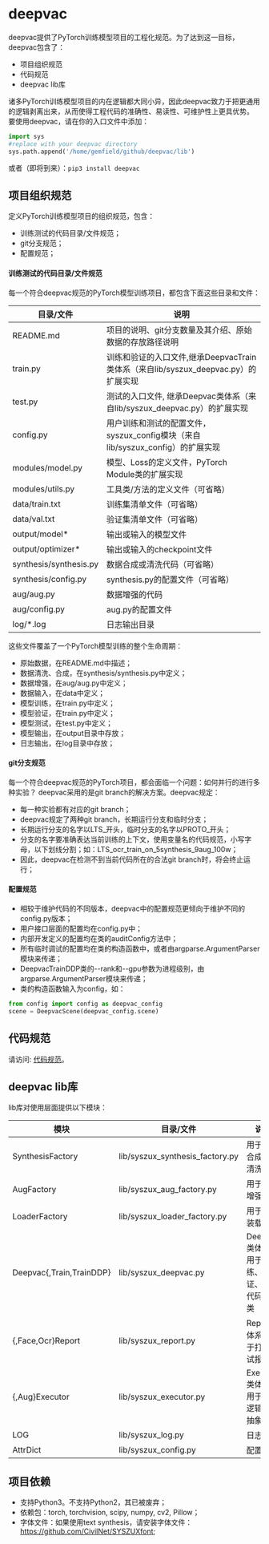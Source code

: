 # deepvac
deepvac提供了PyTorch训练模型项目的工程化规范。为了达到这一目标，deepvac包含了：
- 项目组织规范
- 代码规范
- deepvac lib库

诸多PyTorch训练模型项目的内在逻辑都大同小异，因此deepvac致力于把更通用的逻辑剥离出来，从而使得工程代码的准确性、易读性、可维护性上更具优势。
要使用deepvac，请在你的入口文件中添加：
```python
import sys
#replace with your deepvac directory
sys.path.append('/home/gemfield/github/deepvac/lib')
```

或者（即将到来）：```pip3 install deepvac```

## 项目组织规范
定义PyTorch训练模型项目的组织规范，包含：
- 训练测试的代码目录/文件规范；
- git分支规范；
- 配置规范；

#### 训练测试的代码目录/文件规范
每一个符合deepvac规范的PyTorch模型训练项目，都包含下面这些目录和文件：

|  目录/文件   |  说明   |
|--------------|---------|
|README.md     |项目的说明、git分支数量及其介绍、原始数据的存放路径说明         |
|train.py      |训练和验证的入口文件,继承DeepvacTrain类体系（来自lib/syszux_deepvac.py）的扩展实现|
|test.py       |测试的入口文件, 继承Deepvac类体系（来自lib/syszux_deepvac.py）的扩展实现|
|config.py     |用户训练和测试的配置文件，syszux_config模块（来自lib/syszux_config）的扩展实现|
|modules/model.py | 模型、Loss的定义文件，PyTorch Module类的扩展实现|
|modules/utils.py | 工具类/方法的定义文件（可省略）|
|data/train.txt | 训练集清单文件（可省略）|
|data/val.txt   | 验证集清单文件（可省略）|
|output/model*  | 输出或输入的模型文件 |
|output/optimizer* | 输出或输入的checkpoint文件 |
|synthesis/synthesis.py| 数据合成或清洗代码（可省略）|
|synthesis/config.py|synthesis.py的配置文件（可省略）|
|aug/aug.py|数据增强的代码|
|aug/config.py|aug.py的配置文件|
|log/*.log    |日志输出目录   |

这些文件覆盖了一个PyTorch模型训练的整个生命周期：
- 原始数据，在README.md中描述；
- 数据清洗、合成，在synthesis/synthesis.py中定义；
- 数据增强，在aug/aug.py中定义；
- 数据输入，在data中定义；
- 模型训练，在train.py中定义；
- 模型验证，在train.py中定义；
- 模型测试，在test.py中定义；
- 模型输出，在output目录中存放；
- 日志输出，在log目录中存放；

#### git分支规范
每一个符合deepvac规范的PyTorch项目，都会面临一个问题：如何并行的进行多种实验？
deepvac采用的是git branch的解决方案。deepvac规定：
- 每一种实验都有对应的git branch；
- deepvac规定了两种git branch，长期运行分支和临时分支；
- 长期运行分支的名字以LTS_开头，临时分支的名字以PROTO_开头；
- 分支的名字要准确表达当前训练的上下文，使用变量名的代码规范，小写字母，以下划线分割；如：LTS_ocr_train_on_5synthesis_9aug_100w；
- 因此，deepvac在检测不到当前代码所在的合法git branch时，将会终止运行；


#### 配置规范
- 相较于维护代码的不同版本，deepvac中的配置规范更倾向于维护不同的config.py版本；
- 用户接口层面的配置均在config.py中；
- 内部开发定义的配置均在类的auditConfig方法中；
- 所有临时调试的配置均在类的构造函数中，或者由argparse.ArgumentParser模块来传递；
- DeepvacTrainDDP类的--rank和--gpu参数为进程级别，由argparse.ArgumentParser模块来传递；
- 类的构造函数输入为config，如：
```python
from config import config as deepvac_config
scene = DeepvacScene(deepvac_config.scene)
```

## 代码规范
请访问: [代码规范](./code_standard.md)。

## deepvac lib库
lib库对使用层面提供以下模块：

|    模块            |      目录/文件               |  说明   |
|--------------------|------------------------------|---------|
|SynthesisFactory    | lib/syszux_synthesis_factory.py | 用于数据合成或者清洗|
|AugFactory          | lib/syszux_aug_factory.py       | 用于数据增强|
|LoaderFactory       | lib/syszux_loader_factory.py   | 用于数据装载|
|Deepvac{,Train,TrainDDP}|lib/syszux_deepvac.py     |Deepvac类体系，用于训练、验证、测试代码的基类|
|{,Face,Ocr}Report   | lib/syszux_report.py       | Report类体系，用于打印测试报告|
|{,Aug}Executor      | lib/syszux_executor.py       |Executor类体系，用于代码逻辑流的抽象封装|
|LOG                 | lib/syszux_log.py            |日志模块|
|AttrDict            | lib/syszux_config.py          |配置模块 |

## 项目依赖
- 支持Python3。不支持Python2，其已被废弃；
- 依赖包：torch, torchvision, scipy, numpy, cv2, Pillow；
- 字体文件：如果使用text synthesis，请安装字体文件：https://github.com/CivilNet/SYSZUXfont;


